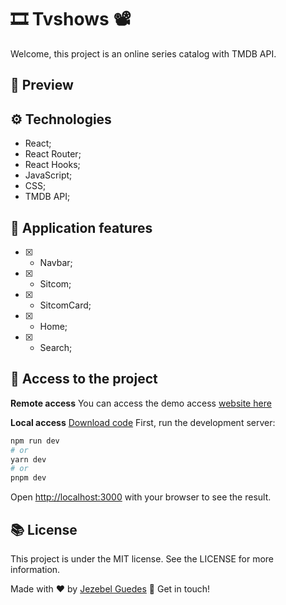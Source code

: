 # 🎞️ Tvshows 📽️

Welcome, this project is an online series catalog with TMDB API.

##  👀 Preview



## ⚙️ Technologies

- React;
- React Router;
- React Hooks;
- JavaScript;
- CSS;
- TMDB API;

## 🎯 Application features
  - [x] - Navbar;
  - [x] - Sitcom;
  - [x] - SitcomCard;
  - [x] - Home;
  - [x] - Search;


  ## 📂  Access to the project

 **Remote access**
You can access the demo access [website here]()

 **Local access**
[Download code](https://github.com/Jezebel1990/tv-shows.git)
First, run the development server:

```bash
npm run dev
# or
yarn dev
# or
pnpm dev
```

Open [http://localhost:3000](http://localhost:3000) with your browser to see the result.


## 📚 License
<p>This project is under the MIT license. See the LICENSE for more information.</p>

Made with ♥ by [Jezebel Guedes](https://www.linkedin.com/in/jezebel-guedes/) 👋 Get in touch!